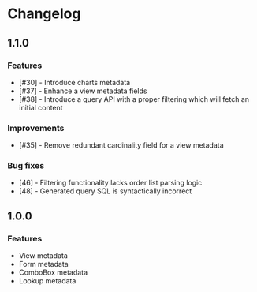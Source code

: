 # Changelog

## 1.1.0
### Features
* [#30] - Introduce charts metadata
* [#37] - Enhance a view metadata fields
* [#38] - Introduce a query API with a proper filtering which will fetch an initial content

### Improvements
* [#35] - Remove redundant cardinality field for a view metadata

### Bug fixes
* [46] - Filtering functionality lacks order list parsing logic
* [48] - Generated query SQL is syntactically incorrect

## 1.0.0
### Features
* View metadata
* Form metadata
* ComboBox metadata
* Lookup metadata